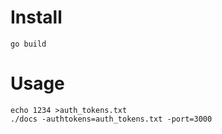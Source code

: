 # Install

    go build
    
# Usage

    echo 1234 >auth_tokens.txt
    ./docs -authtokens=auth_tokens.txt -port=3000
